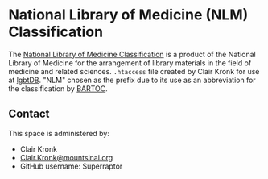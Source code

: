 # National Library of Medicine (NLM) Classification

The [National Library of Medicine Classification](https://classification.nlm.nih.gov/) is a product of the National Library of Medicine for the arrangement of library materials in the field of medicine and related sciences. `.htaccess` file created by Clair Kronk for use at [lgbtDB](https://lgbtdb.wikibase.cloud/wiki/Property:P1165). "NLM" chosen as the prefix due to its use as an abbreviation for the classification by [BARTOC](https://bartoc.org/en/node/528).

## Contact
This space is administered by:
* Clair Kronk
* Clair.Kronk@mountsinai.org
* GitHub username: Superraptor
